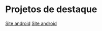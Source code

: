 # Projetos de destaque

<a href="https://RGMenezes.github.io/Estudos/Curso%20html-css/desafios/d010/" hreflang="pt-br" rel="next">Site android</a>
<a href="https://RGMenezes.github.io/Estudos/Curso%20html-css/desafios/d012/" hreflang="pt-br" rel="next">Site android</a>
